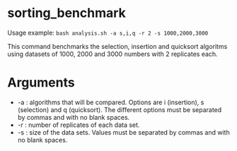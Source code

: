 # sorting_benchmark

Usage example:
`bash analysis.sh -a s,i,q -r 2 -s 1000,2000,3000`

This command benchmarks the selection, insertion and quicksort algoritms using datasets of 1000, 2000 and 3000 numbers with 2 replicates each.

# Arguments

* -a : algorithms that will be compared. Options are i (insertion), s (selection) and q (quicksort). The different options must be separated by commas and with no blank spaces.
* -r : number of replicates of each data set.
* -s : size of the data sets. Values must be separated by commas and with no blank spaces.

